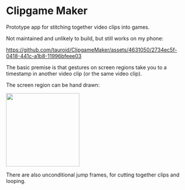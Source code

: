 # Clipgame Maker

Prototype app for stitching together video clips into games.

Not maintained and unlikely to build, but still works on my phone:

https://github.com/tauroid/ClipgameMaker/assets/4631050/2734ec5f-0418-441c-a1b8-11996bfeee03

The basic premise is that gestures on screen regions take you to a timestamp in another video clip (or the same video clip).

The screen region can be hand drawn:

<img src="https://github.com/tauroid/ClipgameMaker/assets/4631050/c53b1e9d-d583-43dc-9c60-9d89366c2f56" width="200" />

There are also unconditional jump frames, for cutting together clips and looping.

